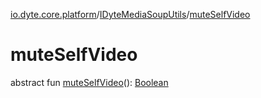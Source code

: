 [io.dyte.core.platform](../index.md)/[IDyteMediaSoupUtils](index.md)/[muteSelfVideo](mute-self-video.md)

# muteSelfVideo


abstract fun [muteSelfVideo](mute-self-video.md)(): [Boolean](https://kotlinlang.org/api/latest/jvm/stdlib/kotlin/-boolean/index.html)
